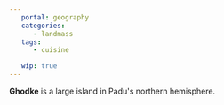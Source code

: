```yaml
---
   portal: geography
   categories:
      - landmass
   tags:
      - cuisine

   wip: true
---
```


**Ghodke** is a large island in Padu's northern hemisphere.
